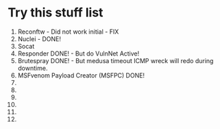# Try this stuff list

1. Reconftw - Did not work initial - FIX
1. Nuclei - DONE!
1. Socat 
1. Responder DONE! - But do VulnNet Active!
1. Brutespray DONE! - But medusa timeout ICMP wreck will redo during downtime. 
1. MSFvenom Payload Creator (MSFPC) DONE!
1.
1.
1.
1.
1.
1.